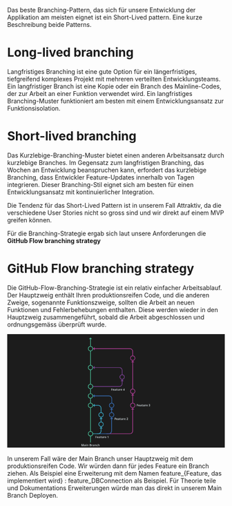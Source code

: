 Das beste Branching-Pattern, das sich für unsere Entwicklung der Applikation am meisten eignet ist ein Short-Lived pattern. Eine kurze Beschreibung beide Patterns.

# Long-lived branching

Langfristiges Branching ist eine gute Option für ein längerfristiges, tiefgreifend komplexes Projekt mit mehreren verteilten Entwicklungsteams. Ein langfristiger Branch ist eine Kopie oder ein Branch des Mainline-Codes, der zur Arbeit an einer Funktion verwendet wird. Ein langfristiges Branching-Muster funktioniert am besten mit einem Entwicklungsansatz zur Funktionsisolation.

# Short-lived branching

Das Kurzlebige-Branching-Muster bietet einen anderen Arbeitsansatz durch kurzlebige Branches. Im Gegensatz zum langfristigen Branching, das Wochen an Entwicklung beanspruchen kann, erfordert das kurzlebige Branching, dass Entwickler Feature-Updates innerhalb von Tagen integrieren. Dieser Branching-Stil eignet sich am besten für einen Entwicklungsansatz mit kontinuierlicher Integration.

Die Tendenz für das Short-Lived Pattern ist in unserem Fall Attraktiv, da die verschiedene User Stories nicht so gross sind und wir direkt auf einem MVP greifen können.

Für die Branching-Strategie ergab sich laut unsere Anforderungen die **GitHub Flow branching strategy**

# GitHub Flow branching strategy

Die GitHub-Flow-Branching-Strategie ist ein relativ einfacher Arbeitsablauf. Der Hauptzweig enthält Ihren produktionsreifen Code, und die anderen Zweige, sogenannte Funktionszweige, sollten die Arbeit an neuen Funktionen und Fehlerbehebungen enthalten. Diese werden wieder in den Hauptzweig zusammengeführt, sobald die Arbeit abgeschlossen und ordnungsgemäss überprüft wurde.

![Github Branching Diagramm.png](Github%20Branching%20Diagramm.png)

In unserem Fall wäre der Main Branch unser Hauptzweig mit dem produktionsreifen Code. Wir würden dann für jedes Feature ein Branch ziehen. Als Beispiel eine Erweiterung mit dem Namen 
feature_{Feature, das implementiert wird} : feature_DBConnection als Beispiel.
Für Theorie teile und Dokumentations Erweiterungen würde man das direkt in unserem Main Branch Deployen.



